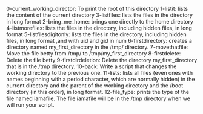0-current_working_director: To print the root of this directory
1-listit: lists the content of the current directory
3-listfiles: lists the files in the directory in long format
2-bring_me_home: brings one directly to the home directory
4-listmorefiles: lists the files in the directory, including hidden files, in long format
5-listfilesdigitonly: lists the files in the directory, including hidden files, in long format ,and with uid and gid in num
6-firstdirectory: creates a directory named my_first_directory in the /tmp/ directory.
7-movethatfile: Move the file betty from /tmp/ to /tmp/my_first_directory
8-firstdelete: Delete the file betty
9-firstdirdeletion: Delete the directory my_first_directory that is in the /tmp directory.
10-back: Write a script that changes the working directory to the previous one.
11-lists: lists all files (even ones with names beginning with a period character, which are normally hidden) in the current directory and the parent of the working directory and the /boot directory (in this order), in long format.
12-file_type: prints the type of the file named iamafile. The file iamafile will be in the /tmp directory when we will run your script.

